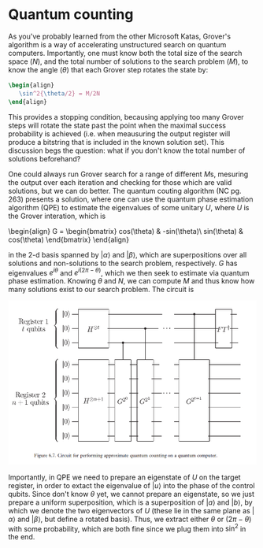 # Quantum counting

As you've probably learned from the other Microsoft Katas, Grover's algorithm is a way of accelerating unstructured search on quantum computers.  Importantly, one must know both the total size of the search space ($N$), and the total number of solutions to the search problem ($M$), to know the angle ($\theta$) that each Grover step rotates the state by:
 ```tex
\begin{align}
    \sin^2{\theta/2} = M/2N
\end{align}
```
This provides a stopping condition, becausing applying too many Grover steps will rotate the state past the point when the maximal success probability is achieved (i.e. when meausuring the output register will produce a bitstring that is included in the known solution set).  This discussion begs the question: what if you don't know the total number of solutions beforehand?  

One could always run Grover search for a range of different $M$s, mesuring the output over each iteration and checking for those which are valid solutions, but we can do better.  The quantum couting algorithm (NC pg. 263) presents a solution, where one can use the quantum phase estimation algorithm (QPE) to estimate the eigenvalues of some unitary $U$, where $U$ is the Grover interation, which is 

\begin{align}
    G = \begin{bmatrix}
    cos(\theta) & -sin(\theta)\\
    sin(\theta) & cos(\theta)
    \end{bmatrix}
\end{align}

in the 2-d basis spanned by $|\alpha\rangle$ and $|\beta\rangle$, which are superpositions over all solutions and non-solutions to the search problem, respectively.  $G$ has eigenvalues $e^{i\theta}$ and $e^{i(2\pi-\theta)}$, which we then seek to estimate via quantum phase estimation.  Knowing $\theta$ and $N$, we can compute $M$ and thus know how many solutions exist to our search problem.  The circuit is 

![image](circuit.PNG)

Importantly, in QPE we need to prepare an eigenstate of $U$ on the target register, in order to extact the eigenvalue of $|u\rangle$ into the phase of the control qubits.  Since don't know $\theta$ yet, we cannot prepare an eigenstate, so we just prepare a uniform superposition, which is a superposition of $|a\rangle$ and $|b\rangle$, by which we denote the two eigenvectors of $U$ (these lie in the same plane as $|\alpha\rangle$ and $|\beta\rangle$, but define a rotated basis).  Thus, we extract either $\theta$ or $(2\pi - \theta)$ with some probability, which are both fine since we plug them into $\sin^2$ in the end.

